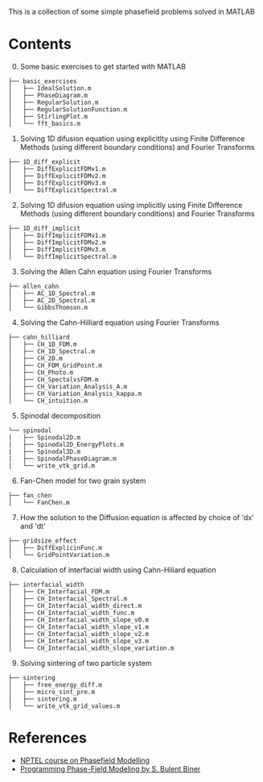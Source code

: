 This is a collection of some simple phasefield problems solved in MATLAB

# Contents

0. Some basic exercises to get started with MATLAB
```
├── basic_exercises
│   ├── IdealSolution.m
│   ├── PhaseDiagram.m
│   ├── RegularSolution.m
│   ├── RegularSolutionFunction.m
│   ├── StirlingPlot.m
│   └── fft_basics.m
```

1. Solving 1D difusion equation using explicitlty using Finite Difference Methods (using different boundary conditions) and Fourier Transforms
```
├── 1D_diff_explicit
│   ├── DiffExplicitFDMv1.m
│   ├── DiffExplicitFDMv2.m
│   ├── DiffExplicitFDMv3.m
│   └── DiffExplicitSpectral.m
```

2. Solving 1D difusion equation using implicitly using Finite Difference Methods (using different boundary conditions) and Fourier Transforms
```
├── 1D_diff_implicit
│   ├── DiffImplicitFDMv1.m
│   ├── DiffImplicitFDMv2.m
│   ├── DiffImplicitFDMv3.m
│   └── DiffImplicitSpectral.m
```

3. Solving the Allen Cahn equation using Fourier Transforms
```
├── allen_cahn
│   ├── AC_1D_Spectral.m
│   ├── AC_2D_Spectral.m
│   └── GibbsThomson.m
```

4. Solving the Cahn-Hilliard equation using Fourier Transforms
```
├── cahn_hilliard
│   ├── CH_1D_FDM.m
│   ├── CH_1D_Spectral.m
│   ├── CH_2D.m
│   ├── CH_FDM_GridPoint.m
│   ├── CH_Photo.m
│   ├── CH_SpectalvsFDM.m
│   ├── CH_Variation_Analysis_A.m
│   ├── CH_Variation_Analysis_kappa.m
│   └── CH_intuition.m
```

5. Spinodal decomposition
```
└── spinodal
|   ├── Spinodal2D.m
|   ├── Spinodal2D_EnergyPlots.m
|   ├── Spinodal3D.m
|   ├── SpinodalPhaseDiagram.m
|   └── write_vtk_grid.m
```

6. Fan-Chen model for two grain system
```
├── fan_chen
│   └── FanChen.m
```

7. How the solution to the Diffusion equation is affected by choice of 'dx' and 'dt'
```
├── gridsize_effect
│   ├── DiffExplicinFunc.m
│   └── GridPointVariation.m
```

8. Calculation of interfacial width using Cahn-Hiliard equation
```
├── interfacial_width
│   ├── CH_Interfacial_FDM.m
│   ├── CH_Interfacial_Spectral.m
│   ├── CH_Interfacial_width_direct.m
│   ├── CH_Interfacial_width_func.m
│   ├── CH_Interfacial_width_slope_v0.m
│   ├── CH_Interfacial_width_slope_v1.m
│   ├── CH_Interfacial_width_slope_v2.m
│   ├── CH_Interfacial_width_slope_v3.m
│   └── CH_Interfacial_width_slope_variation.m
```

9. Solving sintering of two particle system
```
├── sintering
│   ├── free_energy_diff.m
│   ├── micro_sint_pre.m
│   ├── sintering.m
│   └── write_vtk_grid_values.m
```


# References
- [NPTEL course on Phasefield Modelling](https://nptel.ac.in/courses/113/101/113101072/)
- [Programming Phase-Field Modeling by S. Bulent Biner](https://www.springer.com/gp/book/9783319411941)
